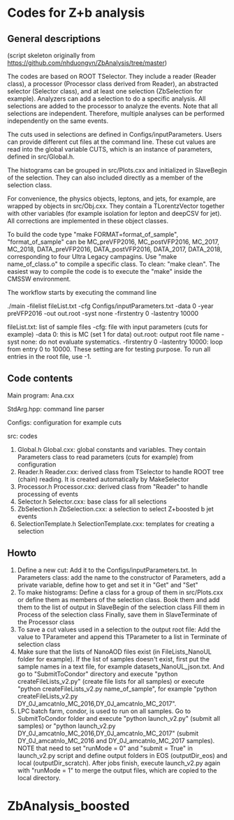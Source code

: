 # Codes for Z+b analysis
## General descriptions
(script skeleton originally from https://github.com/nhduongvn/ZbAnalysis/tree/master)

The codes are based on ROOT TSelector. They include a reader (Reader class), a processor (Processor class derived from Reader), an abstracted selector (Selector class), and at least one selection (ZbSelection for example). Analyzers can add a selection to do a specific analysis. All selections are added to the processor to analyze the events. Note that all selections are independent. Therefore, multiple analyses can be performed independently on the same events.

The cuts used in selections are defined in Configs/inputParameters. Users can provide different cut files at the command line. These cut values are read into the global variable CUTS, which is an instance of parameters, defined in src/Global.h. 

The histograms can be grouped in src/Plots.cxx and initialized in SlaveBegin of the selection. They can also included directly as a member of the selection class.

For convenience, the physics objects, leptons, and jets, for example, are wrapped by objects in src/Obj.cxx. They contain a TLorentzVector together with other variables (for example isolation for lepton and deepCSV for jet). All corrections are implemented in these object classes.

To build the code type "make FORMAT=format_of_sample", "format_of_sample" can be MC_preVFP2016, MC_postVFP2016, MC_2017, MC_2018, DATA_preVFP2016, DATA_postVFP2016, DATA_2017, DATA_2018, corresponding to four Ultra Legacy campagins. Use "make name_of_class.o" to compile a specific class. To clean: "make clean". The easiest way to compile the code is to execute the "make" inside the CMSSW environment.

The workflow starts by executing the command line
 
./main -filelist fileList.txt -cfg Configs/inputParameters.txt -data 0 -year preVFP2016 -out out.root -syst none -firstentry 0 -lastentry 10000

fileList.txt: list of sample files
-cfg: file with input parameters (cuts for example)
-data 0: this is MC (set 1 for data)
out.root: output root file name
-syst none: do not evaluate systematics.
-firstentry 0 -lastentry 10000: loop from entry 0 to 10000. These setting are for testing purpose. To run all entries in the root file, use -1.

## Code contents 
Main program: Ana.cxx

StdArg.hpp: command line parser

Configs: configuration for example cuts

src: codes
1. Global.h Global.cxx: global constants and variables. They contain Parameters class to read parameters (cuts for example) from configuration
2. Reader.h Reader.cxx: derived class from TSelector to handle ROOT tree (chain) reading. It is created automatically by MakeSelector
3. Processor.h Processor.cxx: derived class from "Reader" to handle processing of events
4. Selector.h Selector.cxx: base class for all selections
5. ZbSelection.h ZbSelection.cxx: a selection to select Z+boosted b jet events
6. SelectionTemplate.h SelectionTemplate.cxx: templates for creating a selection

## Howto
1. Define a new cut:
  Add it to the Configs/inputParameters.txt.
  In Parameters class: add the name to the constructor of Parameters, add a private variable, define how to get and set it in "Get" and "Set"
2. To make histograms:
  Define a class for a group of them in src/Plots.cxx or define them as members of the selection class.
  Book them and add them to the list of output in SlaveBegin of the selection class
  Fill them in Process of the selection class
  Finally, save them in SlaveTerminate of the Processor class
3. To save a cut values used in a selection to the output root file:
  Add the value to TParameter and append this TParameter to a list in Terminate of selection class
4. Make sure that the lists of NanoAOD files exist (in FileLists_NanoUL folder for example). If the list of samples doesn't exist, first put the sample names in a text file, for example datasets_NanoUL_json.txt. And go to "SubmitToCondor" directory and execute "python createFileLists_v2.py" (create file lists for all samples) or execute "python createFileLists_v2.py name_of_sample", for example "python createFileLists_v2.py DY_0J_amcatnlo_MC_2016,DY_0J_amcatnlo_MC_2017".
5. LPC batch farm, condor, is used to run on all samples. Go to SubmitToCondor folder and execute "python launch_v2.py" (submit all samples) or "python launch_v2.py DY_0J_amcatnlo_MC_2016,DY_0J_amcatnlo_MC_2017" (submit DY_0J_amcatnlo_MC_2016 and DY_0J_amcatnlo_MC_2017 samples). NOTE that need to set "runMode = 0" and "submit = True" in launch_v2.py script and define output folders in EOS (outputDir_eos) and local (outputDir_scratch). After jobs finish, execute launch_v2.py again with "runMode = 1" to merge the output files, which are copied to the local directory.

  
# ZbAnalysis_boosted
